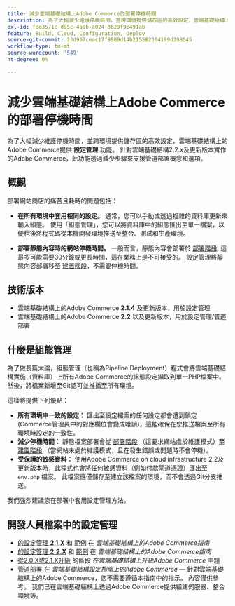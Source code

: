 ```yaml
---
title: 減少雲端基礎結構上Adobe Commerce的部署停機時間
description: 為了大幅減少維護停機時間，並跨環境提供儲存區的高效設定，雲端基礎結構上的Adobe Commerce提供了**設定管理**功能。 針對雲端基礎結構2.2.x及更新版本實作的Adobe Commerce，此功能透過減少步驟來支援管道部署概念和選項。
exl-id: fde3571c-d95c-4a9b-a024-3b29f9c491ab
feature: Build, Cloud, Configuration, Deploy
source-git-commit: 23d957ceac17f9989d14b215582304199d398545
workflow-type: tm+mt
source-wordcount: '549'
ht-degree: 0%

---
```


# 減少雲端基礎結構上Adobe Commerce的部署停機時間

為了大幅減少維護停機時間，並跨環境提供儲存區的高效設定，雲端基礎結構上的Adobe Commerce提供 **設定管理** 功能。 針對雲端基礎結構2.2.x及更新版本實作的Adobe Commerce，此功能透過減少步驟來支援管道部署概念和選項。

## 概觀

部署網站商店的痛苦且耗時的問題包括：

* **在所有環境中套用相同的設定。** 通常，您可以手動或透過複雜的資料庫更新來輸入組態。 使用「組態管理」，您可以將資料庫中的組態匯出至單一檔案，以便稍後將程式碼從本機開發環境推送至整合、測試和生產環境。

* **部署靜態內容時的網站停機時間。** 一般而言，靜態內容會部署於 [部署階段](https://experienceleague.adobe.com/en/docs/commerce-cloud-service/user-guide/develop/deploy/process#deploy-phase-deploy-phase). 這最多可能需要30分鐘或更長時間，這在業務上是不可接受的。 設定管理將靜態內容部署移至 [建置階段](https://experienceleague.adobe.com/en/docs/commerce-cloud-service/user-guide/develop/deploy/process#build-phase-build-phase)，不需要停機時間。

## 技術版本

* 雲端基礎結構上的Adobe Commerce **2.1.4** 及更新版本，用於設定管理
* 雲端基礎結構上的Adobe Commerce **2.2** 以及更新版本，用於設定管理/管道部署

## 什麼是組態管理

為了做長篇大論，組態管理（也稱為Pipeline Deployment）程式會將雲端基礎結構實施（資料庫）上所有Adobe Commerce的組態設定擷取到單一PHP檔案中。 然後，將檔案新增至Git認可並推播至所有環境。

這樣將提供下列優點：

* **所有環境中一致的設定：** 匯出至設定檔案的任何設定都會遭到鎖定(Commerce管理員中的對應欄位會變成唯讀)，這能確保在您推送檔案至所有環境時設定的一致性。
* **減少停機時間：** 靜態檔案部署會從 [部署階段](https://experienceleague.adobe.com/en/docs/commerce-cloud-service/user-guide/develop/deploy/process#deploy-phase-deploy-phase) （這要求網站處於維護模式）至 [建置階段](https://experienceleague.adobe.com/en/docs/commerce-cloud-service/user-guide/develop/deploy/process#build-phase-build-phase) （當網站未處於維護模式，且在發生錯誤或問題時不會停機）。
* **受保護的敏感資料：** 使用Adobe Commerce on cloud infrastructure 2.2及更新版本時，此程式也會將任何敏感資料（例如付款閘道憑證）匯出至 `env.php` 檔案。 此檔案應僅儲存至建立該檔案的環境，而不會透過Git分支推送。

我們強烈建議您在部署中套用設定管理方法。

## 開發人員檔案中的設定管理

* [的設定管理 **2.1.X**](https://experienceleague.adobe.com/docs/commerce-cloud-service/user-guide/configure-store/store-settings.html) 和 [範例](https://experienceleague.adobe.com/docs/commerce-cloud-service/user-guide/configure-store/store-settings.html) 在 *雲端基礎結構上的Adobe Commerce指南*
* [的設定管理 **2.2.X**](https://experienceleague.adobe.com/docs/commerce-cloud-service/user-guide/configure-store/store-settings.html) 和 [範例](https://experienceleague.adobe.com/docs/commerce-cloud-service/user-guide/configure-store/store-settings.html) 在 *雲端基礎結構上的Adobe Commerce指南*
* [從2.0.X或2.1.X升級](https://experienceleague.adobe.com/docs/commerce-cloud-service/user-guide/develop/upgrade/commerce-version.html#upgrade-from-older-versions) 的區段 *在雲端基礎結構上升級Adobe Commerce* 主題
* [管道部署](https://experienceleague.adobe.com/docs/commerce-operations/configuration-guide/deployment/overview.html) 在 *雲端基礎結構設定指南上的Adobe Commerce*  — 針對雲端基礎結構上的Adobe Commerce，您不需要遵循本指南中的指示。 內容僅供參考。 我們已在雲端基礎結構上透過Adobe Commerce提供組建伺服器、整合環境等。
